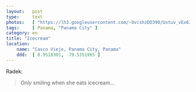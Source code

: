 ```yaml
---
layout:   post
type:     text
photos:   [ "https://lh3.googleusercontent.com/-OvcshzDD390/Uxtuv_vEx6I/AAAAAAAABig/CPhwa58_5BI/w768-h1024-p-no/icecream.jpg" ]
tags:     [ Panama, "Panama City" ]
category: en
title: "Icecream"
location:
    name: "Casco Viejo, Panama City, Panama"
    ddd:  [ 8.9518301, -79.5351965 ]
---
```


Radek:

> *Only* smiling when she eats icecream...